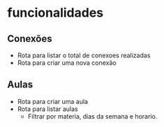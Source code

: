 # funcionalidades
## Conexões
- Rota para listar o total de conexoes realizadas
- Rota para criar uma nova conexão

## Aulas

- Rota para criar uma aula
- Rota para listar aulas
    - Filtrar por materia, dias da semana e horario.
